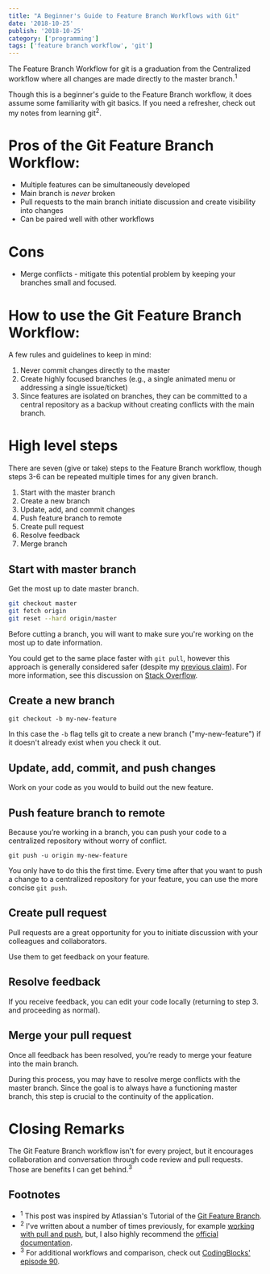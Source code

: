 ```yaml
---
title: "A Beginner's Guide to Feature Branch Workflows with Git"
date: '2018-10-25'
publish: '2018-10-25'
category: ['programming']
tags: ['feature branch workflow', 'git']
---
```


The Feature Branch Workflow for git is a graduation from the Centralized workflow where all changes are made directly to the master branch.<sup>1</sup>

Though this is a beginner's guide to the Feature Branch workflow, it does assume some familiarity with git basics. If you need a refresher, check out my notes from learning git<sup>2</sup>.

# Pros of the Git Feature Branch Workflow:

-   Multiple features can be simultaneously developed
-   Main branch is _never_ broken
-   Pull requests to the main branch initiate discussion and create visibility into changes
-   Can be paired well with other workflows

# Cons

-   Merge conflicts - mitigate this potential problem by keeping your branches small and focused.

# How to use the Git Feature Branch Workflow:

A few rules and guidelines to keep in mind:

1.  Never commit changes directly to the master
2.  Create highly focused branches (e.g., a single animated menu or addressing a single issue/ticket)
3.  Since features are isolated on branches, they can be committed to a central repository as a backup without creating conflicts with the main branch.

# High level steps

There are seven (give or take) steps to the Feature Branch workflow, though steps 3-6 can be repeated multiple times for any given branch.

1.  Start with the master branch
2.  Create a new branch
3.  Update, add, and commit changes
4.  Push feature branch to remote
5.  Create pull request
6.  Resolve feedback
7.  Merge branch

## Start with master branch

Get the most up to date master branch.

```bash
git checkout master
git fetch origin
git reset --hard origin/master
```

Before cutting a branch, you will want to make sure you're working on the most up to date information.

You could get to the same place faster with `git pull`, however this approach is generally considered safer (despite my [previous claim](/2018/08/30/git-clone-pull-and-push/)). For more information, see this discussion on [Stack Overflow](https://stackoverflow.com/questions/292357/what-is-the-difference-between-git-pull-and-git-fetch).

## Create a new branch

`git checkout -b my-new-feature`

In this case the `-b` flag tells git to create a new branch ("my-new-feature") if it doesn't already exist when you check it out.

## Update, add, commit, and push changes

Work on your code as you would to build out the new feature.

## Push feature branch to remote

Because you’re working in a branch, you can push your code to a centralized repository without worry of conflict.

`git push -u origin my-new-feature`

You only have to do this the first time. Every time after that you want to push a change to a centralized repository for your feature, you can use the more concise `git push`.

## Create pull request

Pull requests are a great opportunity for you to initiate discussion with your colleagues and collaborators.

Use them to get feedback on your feature.

## Resolve feedback

If you receive feedback, you can edit your code locally (returning to step 3. and proceeding as normal).

## Merge your pull request

Once all feedback has been resolved, you’re ready to merge your feature into the main branch.

During this process, you may have to resolve merge conflicts with the master branch. Since the goal is to always have a functioning master branch, this step is crucial to the continuity of the application.

# Closing Remarks

The Git Feature Branch workflow isn't for every project, but it encourages collaboration and conversation through code review and pull requests. Those are benefits I can get behind.<sup>3</sup>

## Footnotes

-   <sup>1</sup> This post was inspired by Atlassian's Tutorial of the [Git Feature Branch](https://www.atlassian.com/git/tutorials/comparing-workflows/feature-branch-workflow).
-   <sup>2</sup> I've written about a number of times previously, for example [working with pull and push](/2018/08/30/git-clone-pull-and-push/), but, I also highly recommend the [official documentation](https://git-scm.com/).
-   <sup>3</sup> For additional workflows and comparison, check out [CodingBlocks' episode 90](https://www.codingblocks.net/podcast/comparing-git-workflows/).

